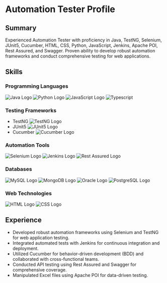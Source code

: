 # Automation Tester Profile

## Summary
Experienced Automation Tester with proficiency in Java, TestNG, Selenium, JUnit5, Cucumber, HTML, CSS, Python, JavaScript, Jenkins, Apache POI, Rest Assured, and Swagger. Proven ability to develop robust automation frameworks and conduct comprehensive testing for web applications.

## Skills

### Programming Languages
![Java Logo](https://img.shields.io/badge/Java-ED8B00?style=for-the-badge&logo=openjdk&logoColor=white)   ![Python Logo](https://img.shields.io/badge/Python-3776AB?style=for-the-badge&logo=python&logoColor=white)    ![JavaScript Logo](https://img.shields.io/badge/JavaScript-F7DF1E?style=for-the-badge&logo=javascript&logoColor=black) ![Typescript](https://img.shields.io/badge/TypeScript-007ACC?style=for-the-badge&logo=typescript&logoColor=white)

### Testing Frameworks
- TestNG ![TestNG Logo](https://upload.wikimedia.org/wikipedia/commons/thumb/4/45/TestNG.svg/200px-TestNG.svg.png)
- JUnit5 ![JUnit5 Logo](https://camo.githubusercontent.com/f62432d0b0c36b96b0f59d2776d5c579547c3a5e/68747470733a2f2f7261772e6769746875622e636f6d2f6a756e6974652f6a756e697465352f6d61737465722f696d672f6a756e6974652d6c6f676f2d736d616c6c2e706e67)
- Cucumber ![Cucumber Logo](https://cucumber.io/images/cucumber-logo.svg)

### Automation Tools
![Selenium Logo](https://img.shields.io/badge/Selenium-blue?style=for-the-badge&logo=selenium&logoColor=green&labelColor=lightblue)   ![Jenkins Logo](https://img.shields.io/badge/Jenkins-red?style=for-the-badge&logo=jenkins&logoColor=black&labelColor=blue)   ![Rest Assured Logo](https://img.shields.io/badge/Rest--assured-green?style=for-the-badge&logo=apache&logoColor=red&color=back)

### Databases
![MySQL Logo](https://img.shields.io/badge/MySQL-005C84?style=for-the-badge&logo=mysql&logoColor=white)   ![MongoDB Logo](https://img.shields.io/badge/MongoDB-4EA94B?style=for-the-badge&logo=mongodb&logoColor=white) ![Oracle Logo](https://img.shields.io/badge/Oracle-F80000?style=for-the-badge&logo=Oracle&logoColor=white) ![PostgreSQL Logo](https://img.shields.io/badge/PostgreSQL-316192?style=for-the-badge&logo=postgresql&logoColor=white)

### Web Technologies
![HTML Logo](https://img.shields.io/badge/HTML5-E34F26?style=for-the-badge&logo=html5&logoColor=white) ![CSS Logo](https://img.shields.io/badge/CSS3-1572B6?style=for-the-badge&logo=css3&logoColor=white)

## Experience
- Developed robust automation frameworks using Selenium and TestNG for web application testing.
- Integrated automated tests with Jenkins for continuous integration and deployment.
- Utilized Cucumber for behavior-driven development (BDD) and collaborated with cross-functional teams.
- Conducted API testing using Rest Assured and Swagger for comprehensive coverage.
- Manipulated Excel files using Apache POI for data-driven testing.
